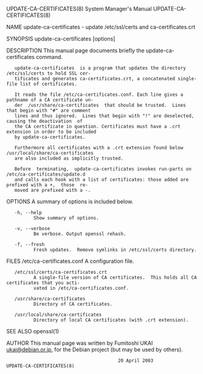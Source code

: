 UPDATE-CA-CERTIFICATES(8)               System Manager's Manual              UPDATE-CA-CERTIFICATES(8)

NAME
       update-ca-certificates - update /etc/ssl/certs and ca-certificates.crt

SYNOPSIS
       update-ca-certificates [options]

DESCRIPTION
       This manual page documents briefly the update-ca-certificates command.

       update-ca-certificates  is a program that updates the directory /etc/ssl/certs to hold SSL cer‐
       tificates and generates ca-certificates.crt, a concatenated single-file list of certificates.

       It reads the file /etc/ca-certificates.conf. Each line gives a pathname of a CA certificate un‐
       der  /usr/share/ca-certificates  that should be trusted.  Lines that begin with "#" are comment
       lines and thus ignored.  Lines that begin with "!" are deselected, causing the deactivation  of
       the CA certificate in question. Certificates must have a .crt extension in order to be included
       by update-ca-certificates.

       Furthermore all certificates with a .crt extension found below /usr/local/share/ca-certificates
       are also included as implicitly trusted.

       Before  terminating,  update-ca-certificates invokes run-parts on /etc/ca-certificates/update.d
       and calls each hook with a list of certificates: those added are prefixed with a +,  those  re‐
       moved are prefixed with a -.

OPTIONS
       A summary of options is included below.

       -h, --help
              Show summary of options.

       -v, --verbose
              Be verbose. Output openssl rehash.

       -f, --fresh
              Fresh updates.  Remove symlinks in /etc/ssl/certs directory.

FILES
       /etc/ca-certificates.conf
              A configuration file.

       /etc/ssl/certs/ca-certificates.crt
              A single-file version of CA certificates.  This holds all CA certificates that you acti‐
              vated in /etc/ca-certificates.conf.

       /usr/share/ca-certificates
              Directory of CA certificates.

       /usr/local/share/ca-certificates
              Directory of local CA certificates (with .crt extension).

SEE ALSO
       openssl(1)

AUTHOR
       This manual page was written by Fumitoshi UKAI <ukai@debian.or.jp>, for the Debian project (but
       may be used by others).

                                             20 April 2003                   UPDATE-CA-CERTIFICATES(8)

